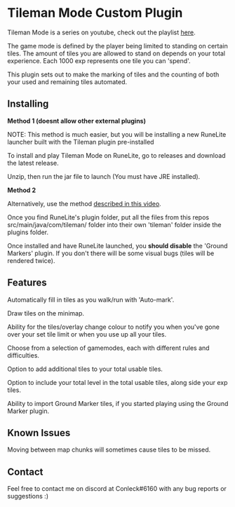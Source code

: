 # Tileman Mode Custom Plugin 
Tileman Mode is a series on youtube, check out the playlist <a href="https://www.youtube.com/playlist?list=PLLNTajexsGYaw5pcyLOMyrW6w8_IMDG90">here</a>.

The game mode is defined by the player being limited to standing on certain tiles. The amount of tiles you are allowed to stand on depends on your total experience. Each 1000 exp represents one tile you can 'spend'. 

This plugin sets out to make the marking of tiles and the counting of both your used and remaining tiles automated.

## Installing 

<b>Method 1 (doesnt allow other external plugins)</b>

NOTE: This method is much easier, but you will be installing a new RuneLite launcher built with the Tileman plugin pre-installed

To install and play Tileman Mode on RuneLite, go to releases and download the latest release.

Unzip, then run the jar file to launch (You must have JRE installed).


<b>Method 2</b>

Alternatively, use the method <a href="https://www.youtube.com/watch?v=-eTTrlFoKPc&">described in this video</a>.

Once you find RuneLite's plugin folder, put all the files from this repos src/main/java/com/tileman/ folder into their own 'tileman' folder inside the plugins folder.

Once installed and have RuneLite launched, you <b>should disable</b> the 'Ground Markers' plugin. If you don't there will be some visual bugs (tiles will be rendered twice).

## Features
Automatically fill in tiles as you walk/run with 'Auto-mark'.

Draw tiles on the minimap.

Ability for the tiles/overlay change colour to notify you when you've gone over your set tile limit or when you use up all your tiles.

Choose from a selection of gamemodes, each with different rules and difficulties.

Option to add additional tiles to your total usable tiles.

Option to include your total level in the total usable tiles, along side your exp tiles. 

Ability to import Ground Marker tiles, if you started playing using the Ground Marker plugin.

## Known Issues
Moving between map chunks will sometimes cause tiles to be missed.

## Contact
Feel free to contact me on discord at Conleck#6160 with any bug reports or suggestions :) 
